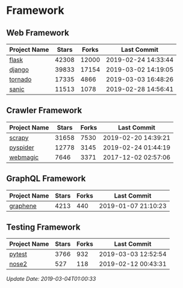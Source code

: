 # Framework

## Web Framework

| Project Name | Stars | Forks | Last Commit |
| ------------ | ----- | ----- | ----------- |
| [flask](https://github.com/pallets/flask) | 42308 | 12000 | 2019-02-24 14:33:44 |
| [django](https://github.com/django/django) | 39833 | 17154 | 2019-03-02 14:19:05 |
| [tornado](https://github.com/tornadoweb/tornado) | 17335 | 4866 | 2019-03-03 16:48:26 |
| [sanic](https://github.com/huge-success/sanic) | 11513 | 1078 | 2019-02-28 14:56:41 |

## Crawler Framework

| Project Name | Stars | Forks | Last Commit |
| ------------ | ----- | ----- | ----------- |
| [scrapy](https://github.com/scrapy/scrapy) | 31658 | 7530 | 2019-02-20 14:39:21 |
| [pyspider](https://github.com/binux/pyspider) | 12778 | 3145 | 2019-02-24 01:44:19 |
| [webmagic](https://github.com/code4craft/webmagic) | 7646 | 3371 | 2017-12-02 02:57:06 |

## GraphQL Framework

| Project Name | Stars | Forks | Last Commit |
| ------------ | ----- | ----- | ----------- |
| [graphene](https://github.com/graphql-python/graphene) | 4213 | 440 | 2019-01-07 21:10:23 |

## Testing Framework

| Project Name | Stars | Forks | Last Commit |
| ------------ | ----- | ----- | ----------- |
| [pytest](https://github.com/pytest-dev/pytest) | 3766 | 932 | 2019-03-03 12:52:54 |
| [nose2](https://github.com/nose-devs/nose2) | 527 | 118 | 2019-02-12 00:43:31 |

*Update Date: 2019-03-04T01:00:33*